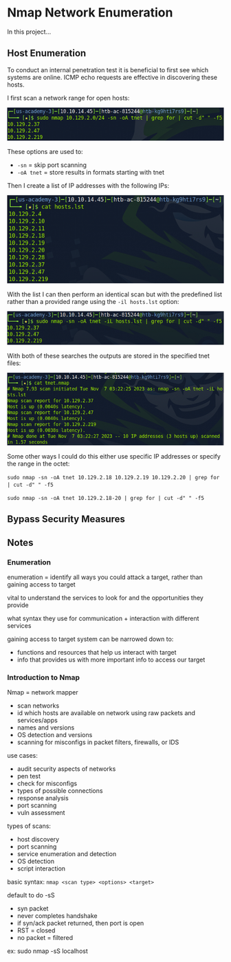 # Nmap Network Enumeration

In this project...
## Host Enumeration

To conduct an internal penetration test it is beneficial to first see which systems are online. ICMP echo requests are effective in discovering these hosts. 

I first scan a network range for open hosts: 

![](Images/Pasted%20image%2020231106190952.png)

These options are used to: 
- `-sn` = skip port scanning 
- `-oA tnet` = store results in formats starting with tnet

Then I create a list of IP addresses with the following IPs:

![](Images/Pasted%20image%2020231106192214.png)

With the list I can then perform an identical scan but with the predefined list rather than a provided range using the `-il hosts.lst` option:

![](Images/Pasted%20image%2020231106192249.png)

With both of these searches the outputs are stored in the specified tnet files: 

![](Images/Pasted%20image%2020231106192510.png)

Some other ways I could do this either use specific IP addresses or specify the range in the octet: 

`sudo nmap -sn -oA tnet 10.129.2.18 10.129.2.19 10.129.2.20 | grep for | cut -d" " -f5`

`sudo nmap -sn -oA tnet 10.129.2.18-20 | grep for | cut -d" " -f5`


## Bypass Security Measures

## Notes 

### Enumeration

enumeration = identify all ways you could attack a target, rather than gaining access to target

vital to understand the services to look for and the opportunities they provide 

what syntax they use for communication + interaction with different services 

gaining access to target system can be narrowed down to: 
- functions and resources that help us interact with target 
- info that provides us with more important info to access our target
### Introduction to Nmap

Nmap = network mapper
- scan networks 
- id which hosts are available on network using raw packets and services/apps 
- names and versions 
- OS detection and versions 
- scanning for misconfigs in packet filters, firewalls, or IDS

use cases: 
- audit security aspects of networks 
- pen test
- check for misconfigs
- types of possible connections
- response analysis 
- port scanning 
- vuln assessment 

types of scans: 
- host discovery 
- port scanning 
- service enumeration and detection 
- OS detection 
- script interaction

basic syntax: `nmap <scan type> <options> <target>`

default to do -sS 
- syn packet 
- never completes handshake 
- if syn/ack packet returned, then port is open
- RST = closed 
- no packet = filtered 

ex: sudo nmap -sS localhost